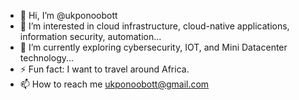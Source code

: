 - 👋 Hi, I’m @ukponoobott
- 👀 I’m interested in cloud infrastructure, cloud-native applications, information security, automation...
- 🌱 I’m currently exploring cybersecurity, IOT, and Mini Datacenter technology...
- ⚡ Fun fact: I want to travel around Africa.
- 📫 How to reach me ukponoobott@gmail.com
